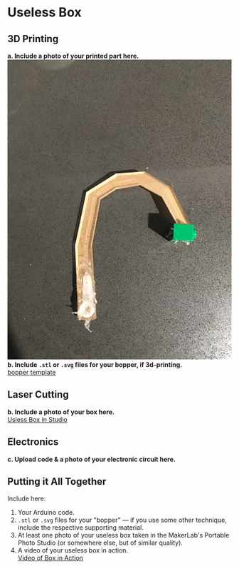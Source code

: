 # Useless Box

## 3D Printing

**a. Include a photo of your printed part here.** <br>
![alt text](/bopper.JPG) <br>
**b. Include `.stl` or `.svg` files for your bopper, if 3d-printing.** <br>
[bopper template](/bopper-template.ai)
## Laser Cutting

**b. Include a photo of your box here.** <br>
[Usless Box in Studio](/uselessbox.JPG)

## Electronics

**c. Upload code & a photo of your electronic circuit here.**

## Putting it All Together

Include here:
1. Your Arduino code.
2. `.stl` or `.svg` files for your "bopper" — if you use some other technique, include the respective supporting material.
3. At least one photo of your useless box taken in the MakerLab's Portable Photo Studio (or somewhere else, but of similar quality).
4. A video of your useless box in action. <br>
[Video of Box in Action](https://youtu.be/vZ8F3mKPzds)


